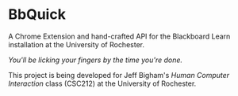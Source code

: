 BbQuick
=======

A Chrome Extension and hand-crafted API for the Blackboard Learn installation at the University of Rochester.

*You'll be licking your fingers by the time you're done.*



This project is being developed for Jeff Bigham's *Human Computer Interaction* class (CSC212) at the University of Rochester.